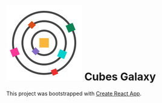 [logo]: https://github.com/MenSeb/react-cubes-galaxy/blob/master/public/logo.svg "Cubes Galaxy logo"

# ![alt text][logo] Cubes Galaxy

This project was bootstrapped with [Create React App](https://github.com/facebook/create-react-app).
